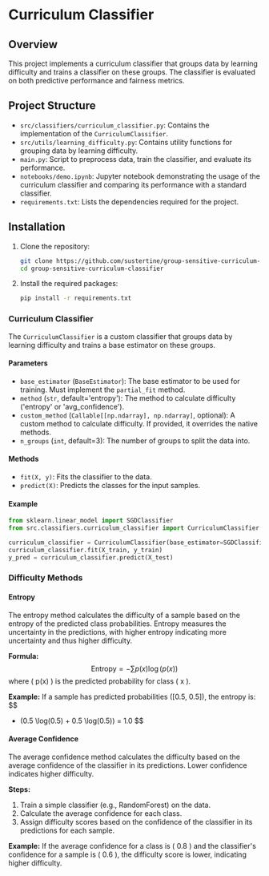 # Curriculum Classifier

## Overview

This project implements a curriculum classifier that groups data by learning difficulty and trains a classifier on these groups. The classifier is evaluated on both predictive performance and fairness metrics.

## Project Structure

- `src/classifiers/curriculum_classifier.py`: Contains the implementation of the `CurriculumClassifier`.
- `src/utils/learning_difficulty.py`: Contains utility functions for grouping data by learning difficulty.
- `main.py`: Script to preprocess data, train the classifier, and evaluate its performance.
- `notebooks/demo.ipynb`: Jupyter notebook demonstrating the usage of the curriculum classifier and comparing its performance with a standard classifier.
- `requirements.txt`: Lists the dependencies required for the project.

## Installation

1. Clone the repository:
    ```sh
    git clone https://github.com/sustertine/group-sensitive-curriculum-classifier.git
    cd group-sensitive-curriculum-classifier
    ```

2. Install the required packages:
    ```sh
    pip install -r requirements.txt
    ```
   
### Curriculum Classifier

The `CurriculumClassifier` is a custom classifier that groups data by learning difficulty and trains a base estimator on these groups.

#### Parameters

- `base_estimator` \(`BaseEstimator`\): The base estimator to be used for training. Must implement the `partial_fit` method.
- `method` \(`str`, default='entropy'\): The method to calculate difficulty \('entropy' or 'avg_confidence'\).
- `custom_method` \(`Callable[[np.ndarray], np.ndarray]`, optional\): A custom method to calculate difficulty. If provided, it overrides the native methods.
- `n_groups` \(`int`, default=3\): The number of groups to split the data into.

#### Methods

- `fit(X, y)`: Fits the classifier to the data.
- `predict(X)`: Predicts the classes for the input samples.

#### Example

```python
from sklearn.linear_model import SGDClassifier
from src.classifiers.curriculum_classifier import CurriculumClassifier

curriculum_classifier = CurriculumClassifier(base_estimator=SGDClassifier(), method='entropy', n_groups=3)
curriculum_classifier.fit(X_train, y_train)
y_pred = curriculum_classifier.predict(X_test)

```

### Difficulty Methods

#### Entropy
The entropy method calculates the difficulty of a sample based on the entropy of the predicted class probabilities. Entropy measures the uncertainty in the predictions, with higher entropy indicating more uncertainty and thus higher difficulty.

**Formula:**
$$
\text{Entropy} = -\sum p(x) \log(p(x))
$$
where \( p(x) \) is the predicted probability for class \( x \).

**Example:**
If a sample has predicted probabilities \([0.5, 0.5]\), the entropy is:
$$
- (0.5 \log(0.5) + 0.5 \log(0.5)) = 1.0
$$

#### Average Confidence
The average confidence method calculates the difficulty based on the average confidence of the classifier in its predictions. Lower confidence indicates higher difficulty.

**Steps:**
1. Train a simple classifier (e.g., RandomForest) on the data.
2. Calculate the average confidence for each class.
3. Assign difficulty scores based on the confidence of the classifier in its predictions for each sample.

**Example:**
If the average confidence for a class is \( 0.8 \) and the classifier's confidence for a sample is \( 0.6 \), the difficulty score is lower, indicating higher difficulty.
